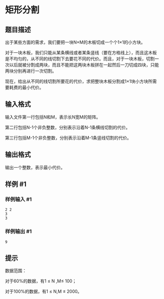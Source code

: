 # 矩形分割

## 题目描述

出于某些方面的需求，我们要把一块N×M的木板切成一个个1×1的小方块。

对于一块木板，我们只能从某条横线或者某条竖线（要在方格线上），而且这木板是不均匀的，从不同的线切割下去要花不同的代价。而且，对于一块木板，切割一次以后就被分割成两块，而且不能把这两块木板拼在一起然后一刀切成四块，只能两块分别再进行一次切割。

现在，给出从不同的线切割所要花的代价，求把整块木板分割成1×1块小方块所需要耗费的最小代价。


## 输入格式

输入文件第一行包括N和M，表示长N宽M的矩阵。

第二行包括N-1个非负整数，分别表示沿着N-1条横线切割的代价。

第三行包括M-1个非负整数，分别表示沿着M-1条竖线切割的代价。


## 输出格式

输出一个整数，表示最小代价。


## 样例 #1

### 样例输入 #1
```
2 2
3
3
```

### 样例输出 #1

```
9
```

## 提示

数据范围：

对于60%的数据，有1 ≤ N ,M≤ 100；

对于100%的数据，有1 ≤ N,M ≤ 2000。

